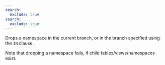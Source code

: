 ```yaml
---
search:
  exclude: true
search:
  exclude: true
---
```

<!--start-->

Drops a namespace in the current branch, or in the branch specified using the `IN` clause.

Note that dropping a namespace fails, if child tables/views/namespaces exist.
